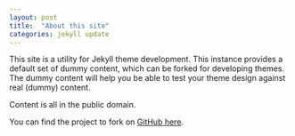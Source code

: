 ```yaml
---
layout: post
title:  "About this site"
categories: jekyll update
---
```


This site is a utility for Jekyll theme development. This instance provides a default set of dummy content, which can be forked for developing themes. The dummy content will help you be able to test your theme design against real (dummy) content.

Content is all in the public domain.

You can find the project to fork on [GitHub here](https://github.com/jglovier/jekyll-dummy-content/).